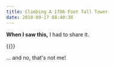 ```yaml
---
title: Climbing A 1786 Foot Tall Tower
date: 2010-09-17 08:40:38
---
```




__When I saw this,__ I had to share it.

{{<youtube RDNGZVmhkTo>}}

... and no, that's not me!